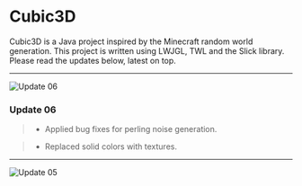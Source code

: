 Cubic3D
=======

Cubic3D is a Java project inspired by the Minecraft random world generation. This project is written using LWJGL, TWL and the Slick library. Please read the updates below, latest on top.

---

![Update 06](http://richarddahlgren.net/res/cubic3d/Cubic3D_06.png)

### Update 06

> - Applied bug fixes for perling noise generation.

> - Replaced solid colors with textures.


---

![Update 05](http://richarddahlgren.net/res/cubic3d/Cubic3D_05.png)
